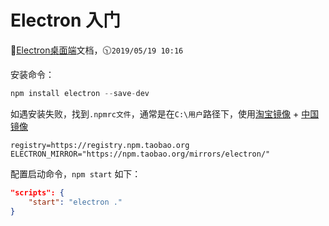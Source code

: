 # Electron 入门

:book:[Electron桌面端](https://electronjs.org/)文档，:clock1030:`2019/05/19 10:16`

安装命令：

```javascript
npm install electron --save-dev
```

如遇安装失败，找到`.npmrc文件`，通常是在`C:\用户`路径下，使用[淘宝镜像](http://npm.taobao.org/) + [中国镜像](https://electronjs.org/docs/tutorial/installation)

```text
registry=https://registry.npm.taobao.org
ELECTRON_MIRROR="https://npm.taobao.org/mirrors/electron/"
```

配置启动命令，`npm start` 如下：

```json
"scripts": {
    "start": "electron ."
}
```